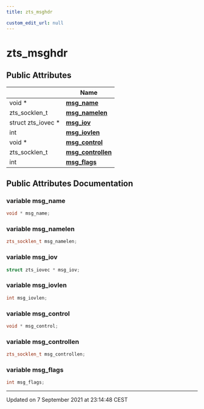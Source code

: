 ```yaml
---
title: zts_msghdr

custom_edit_url: null
---
```


# zts_msghdr



## Public Attributes

|                | Name           |
| -------------- | -------------- |
| void * | **[msg_name](/autogen/libzt/classes/structzts__msghdr.md#variable-msg_name)**  |
| zts_socklen_t | **[msg_namelen](/autogen/libzt/classes/structzts__msghdr.md#variable-msg_namelen)**  |
| struct zts_iovec * | **[msg_iov](/autogen/libzt/classes/structzts__msghdr.md#variable-msg_iov)**  |
| int | **[msg_iovlen](/autogen/libzt/classes/structzts__msghdr.md#variable-msg_iovlen)**  |
| void * | **[msg_control](/autogen/libzt/classes/structzts__msghdr.md#variable-msg_control)**  |
| zts_socklen_t | **[msg_controllen](/autogen/libzt/classes/structzts__msghdr.md#variable-msg_controllen)**  |
| int | **[msg_flags](/autogen/libzt/classes/structzts__msghdr.md#variable-msg_flags)**  |

## Public Attributes Documentation

### variable msg_name

```cpp
void * msg_name;
```


### variable msg_namelen

```cpp
zts_socklen_t msg_namelen;
```


### variable msg_iov

```cpp
struct zts_iovec * msg_iov;
```


### variable msg_iovlen

```cpp
int msg_iovlen;
```


### variable msg_control

```cpp
void * msg_control;
```


### variable msg_controllen

```cpp
zts_socklen_t msg_controllen;
```


### variable msg_flags

```cpp
int msg_flags;
```


-------------------------------

Updated on  7 September 2021 at 23:14:48 CEST